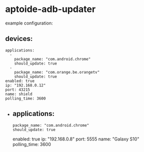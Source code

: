# aptoide-adb-updater

example configuration: 

devices: 
  - 
    applications: 
      - 
        package_name: "com.android.chrome"
        should_update: true
      - 
        package_name: "com.orange.be.orangetv"
        should_update: true
    enabled: true
    ip: "192.168.0.12"
    port: 43215
    name: shield
    polling_time: 3600
  - 
    applications: 
      - 
        package_name: "com.android.chrome"
        should_update: true
    enabled: true
    ip: "192.168.0.8"
    port: 5555
    name: "Galaxy S10"
    polling_time: 3600